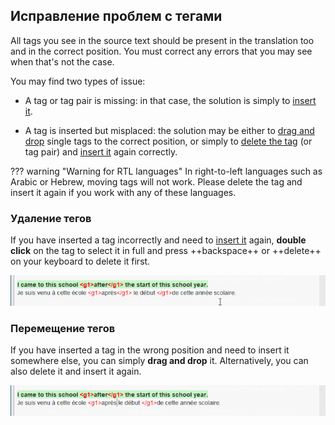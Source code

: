 ## Исправление проблем с тегами

All tags you see in the source text should be present in the translation too and in the correct position. You must correct any errors that you may see when that's not the case.

You may find two types of issue:

- A tag or tag pair is missing: in that case, the solution is simply to [insert it](#inserting-tags).

- A tag is inserted but misplaced: the solution may be either to [drag and drop](#moving-tags) single tags to the correct position, or simply to [delete the tag](#deleting-tags) (or tag pair) and [insert it](#inserting-tags) again correctly.

??? warning "Warning for RTL languages"
    In right-to-left languages such as Arabic or Hebrew, moving tags will not work. Please delete the tag and insert it again if you work with any of these languages.

### Удаление тегов

If you have inserted a tag incorrectly and need to [insert it](#inserting-tags) again, **double click** on the tag to select it in full and press ++backspace++ or ++delete++ on your keyboard to delete it first.

![](../_img/omt-tags-delete.gif)

### Перемещение тегов

If you have inserted a tag in the wrong position and need to insert it somewhere else, you can simply **drag and drop** it. Alternatively, you can also delete it and insert it again.

![](../_img/omt-tags-moving.gif)

<!-- @todo: explain the auto-completer as the main insertion method -->

<!-- @todo: FINISH -->

<!--
In the screenshot below, in the source segment the **paired tags** **&lt;i&gt;**{ .omttag } and **&lt;/i&gt;**{ .omttag } are around the letter `n` while in the target they are around the word `which`.


![](../_img/09b_tags_issue_ada.jpg)

To correct this issue, you would have to perform the following steps:

  1. Double click on the each incorrectly inserted tag in the translation to select it and press ++backspace++ or ++del++ on your keyboard to delete it
  2. Select the text that must encompassed by the paired tags.
  3. Press ++ctrl+space++ to launch the auto-completer. You might need to press ++ctrl+space++ several times to cycle through the different options until you see the list of tags.
  4. Select the paired tags that you want to insert and press ++enter++.
  <!-- ![](../_img/11a_tag_order_ada.jpg)

The tags are inserted around the text you have selected.
-->
